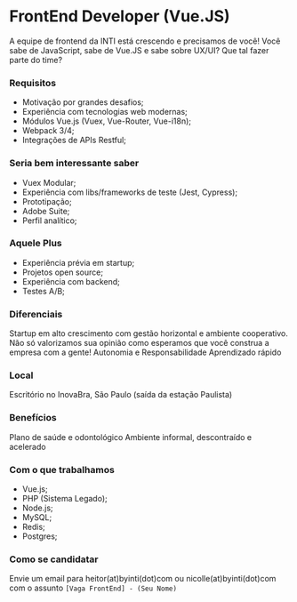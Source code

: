 # FrontEnd Developer (Vue.JS)

A equipe de frontend da INTI está crescendo e precisamos de você! Você sabe de JavaScript, sabe de Vue.JS e sabe sobre UX/UI? Que tal fazer parte do time?

### Requisitos
- Motivação por grandes desafios;
- Experiência com tecnologias web modernas;
- Módulos Vue.js (Vuex, Vue-Router, Vue-i18n);
- Webpack 3/4;
- Integrações de APIs Restful;

### Seria bem interessante saber
- Vuex Modular;
- Experiência com libs/frameworks de teste (Jest, Cypress);
- Prototipação;
- Adobe Suite;
- Perfil analítico;

### Aquele Plus
- Experiência prévia em startup;
- Projetos open source;
- Experiência com backend;
- Testes A/B;

### Diferenciais
Startup em alto crescimento com gestão horizontal e ambiente cooperativo. Não só valorizamos sua opinião como esperamos que você construa a empresa com a gente!
Autonomia e Responsabilidade
Aprendizado rápido

### Local
Escritório no InovaBra, São Paulo (saída da estação Paulista)

### Benefícios
Plano de saúde e odontológico
Ambiente informal, descontraído e acelerado

### Com o que trabalhamos
- Vue.js;
- PHP (Sistema Legado);
- Node.js;
- MySQL;
- Redis;
- Postgres;

### Como se candidatar

Envie um email para heitor(at)byinti(dot)com ou nicolle(at)byinti(dot)com com o assunto `[Vaga FrontEnd] - (Seu Nome)` 
